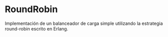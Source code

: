 # RoundRobin
Implementación de un balanceador de carga simple utilizando la estrategia round-robin escrito en Erlang.

